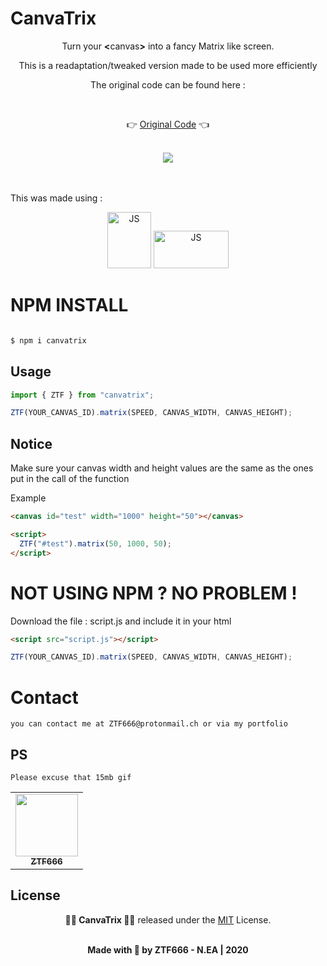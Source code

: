 # CanvaTrix

<div align="center">
<p>Turn your <strong><</strong>canvas<strong>></strong> into a fancy Matrix like screen.</p>
<p>This is  a readaptation/tweaked version made to be used more efficiently </p>
<p>The original code can be found here :</p>
<br>

👉 [Original Code](http://cssdeck.com/labs/the-matrix) 👈

<br>

<img src="/scrsh/x.gif" >

</div>
<br><br>
<p>This was made using : </p>

<div align="center">
<img src="https://external-content.duckduckgo.com/iu/?u=https%3A%2F%2Fupload.wikimedia.org%2Fwikipedia%2Fcommons%2Fthumb%2F9%2F99%2FUnofficial_JavaScript_logo_2.svg%2F1200px-Unofficial_JavaScript_logo_2.svg.png&f=1&nofb=1"  width='70' height='90'  alt="JS">
<img src="https://external-content.duckduckgo.com/iu/?u=https%3A%2F%2Fcdn.rawgit.com%2Ffeross%2Fstandard%2Fmaster%2Fdocs%2Flogos%2Fnpm.png&f=1&nofb=1" width='120' height='60'  alt="JS">
</div>

# NPM INSTALL

```bash

$ npm i canvatrix

```

## Usage

```javascript
import { ZTF } from "canvatrix";

ZTF(YOUR_CANVAS_ID).matrix(SPEED, CANVAS_WIDTH, CANVAS_HEIGHT);
```

## Notice

<p>Make sure your canvas width and height values are the same as the ones put in the call of the function </p>
<p>Example</p>

```html
<canvas id="test" width="1000" height="50"></canvas>

<script>
  ZTF("#test").matrix(50, 1000, 50);
</script>
```

# NOT USING NPM ? NO PROBLEM !

<p>Download the file : script.js and include it in your html </p>

```html
<script src="script.js"></script>
```

```javascript
ZTF(YOUR_CANVAS_ID).matrix(SPEED, CANVAS_WIDTH, CANVAS_HEIGHT);
```

# Contact

```
you can contact me at ZTF666@protonmail.ch or via my portfolio

```

## PS

`Please excuse that 15mb gif`

<div align="center">

<table>
  <tr>
    <td align="center"><a href="https://ztfportfolio.web.app/" target='_blank'><img src="https://avatars1.githubusercontent.com/u/32502988?v=4" width="100px;" alt=""/><br /><sub><b>ZTF666</b></sub></a></td>
  </tr>
</table>

</div>

## License

<div align="center">

**👨‍💻 CanvaTrix 👨‍💻** released under the [MIT](LICENSE) License.
<br><br>

<strong><p>Made with 🖤 by ZTF666 - N.EA | 2020 </p> </strong>

</div>
